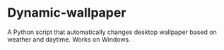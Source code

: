 # Dynamic-wallpaper
A Python script that automatically changes desktop wallpaper based on weather and daytime. Works on Windows.
